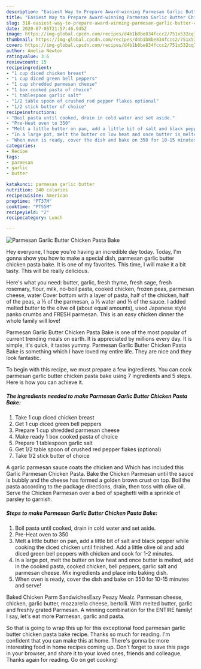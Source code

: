 ```yaml
---
description: "Easiest Way to Prepare Award-winning Parmesan Garlic Butter Chicken Pasta Bake"
title: "Easiest Way to Prepare Award-winning Parmesan Garlic Butter Chicken Pasta Bake"
slug: 318-easiest-way-to-prepare-award-winning-parmesan-garlic-butter-chicken-pasta-bake
date: 2020-07-05T21:57:46.945Z
image: https://img-global.cpcdn.com/recipes/d4b1b8be834fccc2/751x532cq70/parmesan-garlic-butter-chicken-pasta-bake-recipe-main-photo.jpg
thumbnail: https://img-global.cpcdn.com/recipes/d4b1b8be834fccc2/751x532cq70/parmesan-garlic-butter-chicken-pasta-bake-recipe-main-photo.jpg
cover: https://img-global.cpcdn.com/recipes/d4b1b8be834fccc2/751x532cq70/parmesan-garlic-butter-chicken-pasta-bake-recipe-main-photo.jpg
author: Amelia Newton
ratingvalue: 3.6
reviewcount: 15
recipeingredient:
- "1 cup diced chicken breast"
- "1 cup diced green bell peppers"
- "1 cup shredded parmesan cheese"
- "1 box cooked pasta of choice"
- "1 tablespoon garlic salt"
- "1/2 table spoon of crushed red pepper flakes optional"
- "1/2 stick butter of choice"
recipeinstructions:
- "Boil pasta until cooked, drain in cold water and set aside."
- "Pre-Heat oven to 350"
- "Melt a little butter on pan, add a little bit of salt and black pepper while cooking the diced chicken until finished. Add a little olive oil and add diced green bell peppers with chicken and cook for 1-2 minutes."
- "In a large pot, melt the butter on low heat and once butter is melted, add in the cooked pasta, cooked chicken, bell peppers, garlic salt and parmesan cheese. Mix ingredients and place into baking dish."
- "When oven is ready, cover the dish and bake on 350 for 10-15 minutes and serve!"
categories:
- Recipe
tags:
- parmesan
- garlic
- butter

katakunci: parmesan garlic butter 
nutrition: 240 calories
recipecuisine: American
preptime: "PT37M"
cooktime: "PT55M"
recipeyield: "2"
recipecategory: Lunch

---
```



![Parmesan Garlic Butter Chicken Pasta Bake](https://img-global.cpcdn.com/recipes/d4b1b8be834fccc2/751x532cq70/parmesan-garlic-butter-chicken-pasta-bake-recipe-main-photo.jpg)

Hey everyone, I hope you're having an incredible day today. Today, I'm gonna show you how to make a special dish, parmesan garlic butter chicken pasta bake. It is one of my favorites. This time, I will make it a bit tasty. This will be really delicious.

Here&#39;s what you need: butter, garlic, fresh thyme, fresh sage, fresh rosemary, flour, milk, no-boil pasta, cooked chicken, frozen peas, parmesan cheese, water Cover bottom with a layer of pasta, half of the chicken, half of the peas, a ⅓ of the parmesan, a ⅓ water and ⅓ of the sauce. I added melted butter to the olive oil (about equal amounts), used Japanese style panko crumbs and FRESH parmesan. This is an easy chicken dinner the whole family will love!

Parmesan Garlic Butter Chicken Pasta Bake is one of the most popular of current trending meals on earth. It is appreciated by millions every day. It is simple, it's quick, it tastes yummy. Parmesan Garlic Butter Chicken Pasta Bake is something which I have loved my entire life. They are nice and they look fantastic.


To begin with this recipe, we must prepare a few ingredients. You can cook parmesan garlic butter chicken pasta bake using 7 ingredients and 5 steps. Here is how you can achieve it.

<!--inarticleads1-->

##### The ingredients needed to make Parmesan Garlic Butter Chicken Pasta Bake:

1. Take 1 cup diced chicken breast
1. Get 1 cup diced green bell peppers
1. Prepare 1 cup shredded parmesan cheese
1. Make ready 1 box cooked pasta of choice
1. Prepare 1 tablespoon garlic salt
1. Get 1/2 table spoon of crushed red pepper flakes (optional)
1. Take 1/2 stick butter of choice


A garlic parmesan sauce coats the chicken and Which has included this Garlic Parmesan Chicken Pasta. Bake the Chicken Parmesan until the sauce is bubbly and the cheese has formed a golden brown crust on top. Boil the pasta according to the package directions, drain, then toss with olive oil. Serve the Chicken Parmesan over a bed of spaghetti with a sprinkle of parsley to garnish. 

<!--inarticleads2-->

##### Steps to make Parmesan Garlic Butter Chicken Pasta Bake:

1. Boil pasta until cooked, drain in cold water and set aside.
1. Pre-Heat oven to 350
1. Melt a little butter on pan, add a little bit of salt and black pepper while cooking the diced chicken until finished. Add a little olive oil and add diced green bell peppers with chicken and cook for 1-2 minutes.
1. In a large pot, melt the butter on low heat and once butter is melted, add in the cooked pasta, cooked chicken, bell peppers, garlic salt and parmesan cheese. Mix ingredients and place into baking dish.
1. When oven is ready, cover the dish and bake on 350 for 10-15 minutes and serve!


Baked Chicken Parm SandwichesEazy Peazy Mealz. Parmesan cheese, chicken, garlic butter, mozzarella cheese, bertolli. With melted butter, garlic and freshly grated Parmesan. A winning combination for the ENTIRE family! I say, let&#39;s eat more Parmesan, garlic and pasta. 

So that is going to wrap this up for this exceptional food parmesan garlic butter chicken pasta bake recipe. Thanks so much for reading. I'm confident that you can make this at home. There's gonna be more interesting food in home recipes coming up. Don't forget to save this page in your browser, and share it to your loved ones, friends and colleague. Thanks again for reading. Go on get cooking!
